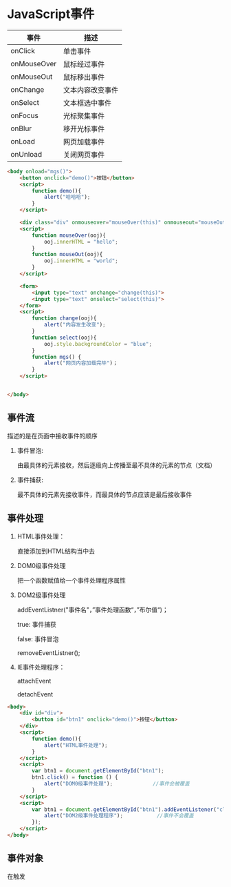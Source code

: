 # JavaScript事件

| 事件        | 描述             |
| ----------- | ---------------- |
| onClick     | 单击事件         |
| onMouseOver | 鼠标经过事件     |
| onMouseOut  | 鼠标移出事件     |
| onChange    | 文本内容改变事件 |
| onSelect    | 文本框选中事件   |
| onFocus     | 光标聚集事件     |
| onBlur      | 移开光标事件     |
| onLoad      | 网页加载事件     |
| onUnload    | 关闭网页事件     |

```html
<body onload="mgs()">
    <button onclick="demo()">按钮</button>
    <script>
        function demo(){
            alert("哈哈哈");
        }
    </script>

    <div class="div" onmouseover="mouseOver(this)" onmouseout="mouseOut(this)"></div>
    <script>
        function mouseOver(ooj){
            ooj.innerHTML = "hello";
        }
        function mouseOut(ooj){
            ooj.innerHTML = "world";
        }
    </script>

    <form>
        <input type="text" onchange="change(this)">
        <input type="text" onselect="select(this)">
    </form>
    <script>
        function change(ooj){
            alert("内容发生改变");
        }
        function select(ooj){
            ooj.style.backgroundColor = "blue";
        }
        function mgs() {
            alert("网页内容加载完毕")；
        }
    </script>


</body>
```

## 事件流

描述的是在页面中接收事件的顺序

1. 事件冒泡:

   由最具体的元素接收，然后逐级向上传播至最不具体的元素的节点（文档）

2. 事件捕获:

   最不具体的元素先接收事件，而最具体的节点应该是最后接收事件

## 事件处理

1. HTML事件处理：

   直接添加到HTML结构当中去

2. DOM0级事件处理

   把一个函数赋值给一个事件处理程序属性

3. DOM2级事件处理

   addEventListner("事件名"，”事件处理函数“，”布尔值“)；

   true: 事件捕获

   false: 事件冒泡

   removeEventListner();

4. IE事件处理程序：

   attachEvent

   detachEvent

```html
<body>
    <div id="div">
        <button id="btn1" onclick="demo()">按钮</button>
    </div>
    <script>
        function demo(){
            alert("HTML事件处理");
        }
    </script>
    <script>
        var btn1 = document.getElementById("btn1");
        btn1.click() = function () {
            alert("DOM0级事件处理");             //事件会被覆盖
        }
    </script>
    <script>
        var btn1 = document.getElementById("btn1").addEventListener("click",function () {
            alert("DOM2级事件处理程序");           //事件不会覆盖
        });
    </script>
</body>
```

## 事件对象

在触发